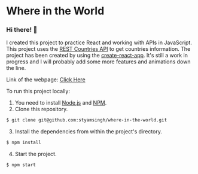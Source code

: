 # Where in the World

### Hi there!  👋

I created this project to practice React and working with APIs in JavaScript. This project uses the [REST Countries API](https://restcountries.eu/) to get countries information. The project has been created by using the [create-react-app](https://github.com/facebook/create-react-app). It's still a work in progress and I will probably add some more features and animations down the line.

Link of the webpage: [Click Here](https://styamsingh.github.io/where-in-the-world/)

To run this project locally:

1.  You need to install [Node.js](https://nodejs.org/en/) and [NPM](https://www.npmjs.com/).
2.  Clone this repository.
  ```bash
  $ git clone git@github.com:styamsingh/where-in-the-world.git
  ```
3.  Install the dependencies from within the project's directory.
  ```bash
  $ npm install
  ```
4.  Start the project.
  ```bash
  $ npm start
  ```
